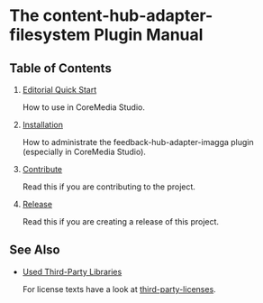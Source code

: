 # The content-hub-adapter-filesystem Plugin Manual

## Table of Contents

1. [Editorial Quick Start](editorial-quick-start.md)

    How to use in CoreMedia Studio.

1. [Installation](installation.md)

    How to administrate the feedback-hub-adapter-imagga plugin (especially in CoreMedia Studio).

1. [Contribute](contribute.md)

    Read this if you are contributing to the project.

1. [Release](release.md)

    Read this if you are creating a release of this project.

## See Also

* [Used Third-Party Libraries](THIRD-PARTY.txt)

    <!-- GitHub Pages is not able to list directory contents. Jump back to GitHub directly.  -->
    For license texts have a look at [third-party-licenses](https://github.com/CoreMedia/content-hub-adapter-filesystem/tree/cmcc-10-2007/docs/third-party-licenses).
